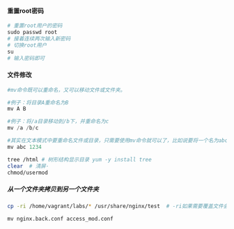 #### 重置root密码

```python
# 重置root用户的密码
sudo passwd root
# 接着连续两次输入新密码
# 切换root用户
su
# 输入密码即可
```

#### 文件修改

```python
#mv命令既可以重命名，又可以移动文件或文件夹。

#例子：将目录A重命名为B
mv A B

#例子：将/a目录移动到/b下，并重命名为c
mv /a /b/c

#其实在文本模式中要重命名文件或目录，只需要使用mv命令就可以了，比如说要将一个名为abc的文件重命名为1234：
mv abc 1234
```

```bash
tree /html # 树形结构显示目录 yum -y install tree
clear  # 清屏·
chmod/usermod
```

##### 从一个文件夹拷贝到另一个文件夹

```bash
cp -ri /home/vagrant/labs/* /usr/share/nginx/test  # -ri如果需要覆盖文件会提示是否覆盖,-rf不会提示直接覆盖

```



```
mv nginx.back.conf access_mod.conf
```

